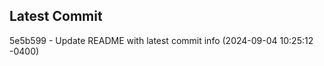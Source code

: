 
## Latest Commit
5e5b599 - Update README with latest commit info (2024-09-04 10:25:12 -0400) <Yunxi-Zhou>

